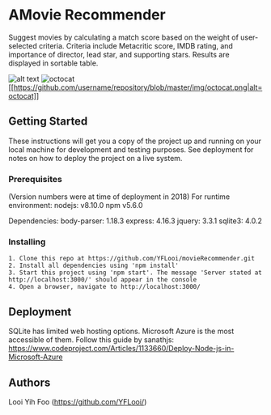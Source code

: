 # AMovie Recommender
Suggest movies by calculating a match score based on the weight of user-selected criteria. Criteria include Metacritic score, IMDB rating, and importance of director, lead star, and supporting stars. Results are displayed in sortable table. 

![alt text](https://drive.google.com/file/d/1Zf84FKe7j063P3f2KQakfLpRRNRGZ7xt/view?usp=sharing)
![octocat](https://github.com/username/repository/blob/master/img/octocat.png|alt=octocat)
[[https://github.com/username/repository/blob/master/img/octocat.png|alt=octocat]]

## Getting Started
These instructions will get you a copy of the project up and running on your local machine for development and testing purposes. See deployment for notes on how to deploy the project on a live system.

### Prerequisites
(Version numbers were at time of deployment in 2018)
For runtime environment:
nodejs: v8.10.0
npm v5.6.0

Dependencies:
body-parser: 1.18.3
express:  4.16.3
jquery: 3.3.1
sqlite3: 4.0.2

### Installing
	1. Clone this repo at https://github.com/YFLooi/movieRecommender.git
	2. Install all dependencies using 'npm install'
	3. Start this project using 'npm start'. The message 'Server stated at http://localhost:3000/' should appear in the console
	4. Open a browser, navigate to http://localhost:3000/

## Deployment
SQLite has limited web hosting options. Microsoft Azure is the most accessible of them.
Follow this guide by sanathjs: https://www.codeproject.com/Articles/1133660/Deploy-Node-js-in-Microsoft-Azure

## Authors
Looi Yih Foo (https://github.com/YFLooi/)

